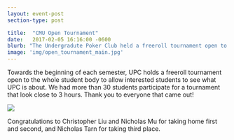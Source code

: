 ```yaml
---
layout: event-post
section-type: post

title:  "CMU Open Tournament"
date:   2017-02-05 16:16:00 -0600
blurb: "The Undergradute Poker Club held a freeroll tournament open to the general student body."
image: 'img/open_tournament_main.jpg'
---
```


Towards the beginning of each semester, UPC holds a freeroll tournament open to the whole student body to allow interested students to see what UPC is about. We had more than 30 students participate for a tournament that look close to 3 hours. Thank you to everyone that came out!

<div><img src='{{site.baseurl}}/img/open_tournament.jpg'/></div>

Congratulations to Christopher Liu and Nicholas Mu for taking home first and second, and Nicholas Tarn for taking third place.
